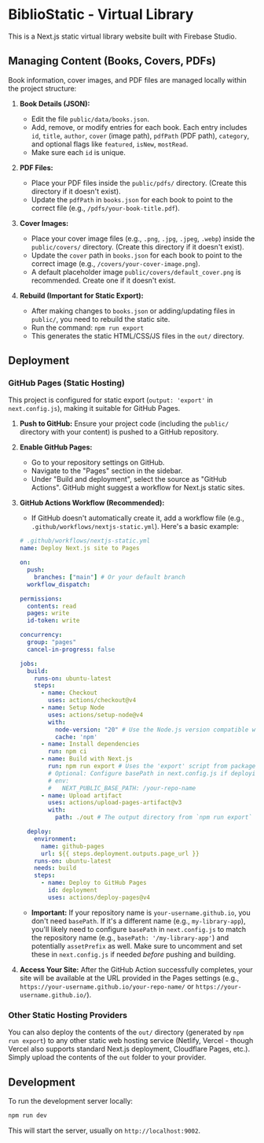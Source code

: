 # BiblioStatic - Virtual Library

This is a Next.js static virtual library website built with Firebase Studio.

## Managing Content (Books, Covers, PDFs)

Book information, cover images, and PDF files are managed locally within the project structure:

1.  **Book Details (JSON):**
    *   Edit the file `public/data/books.json`.
    *   Add, remove, or modify entries for each book. Each entry includes `id`, `title`, `author`, `cover` (image path), `pdfPath` (PDF path), `category`, and optional flags like `featured`, `isNew`, `mostRead`.
    *   Make sure each `id` is unique.

2.  **PDF Files:**
    *   Place your PDF files inside the `public/pdfs/` directory. (Create this directory if it doesn't exist).
    *   Update the `pdfPath` in `books.json` for each book to point to the correct file (e.g., `/pdfs/your-book-title.pdf`).

3.  **Cover Images:**
    *   Place your cover image files (e.g., `.png`, `.jpg`, `.jpeg`, `.webp`) inside the `public/covers/` directory. (Create this directory if it doesn't exist).
    *   Update the `cover` path in `books.json` for each book to point to the correct image (e.g., `/covers/your-cover-image.png`).
    *   A default placeholder image `public/covers/default_cover.png` is recommended. Create one if it doesn't exist.

4.  **Rebuild (Important for Static Export):**
    *   After making changes to `books.json` or adding/updating files in `public/`, you need to rebuild the static site.
    *   Run the command: `npm run export`
    *   This generates the static HTML/CSS/JS files in the `out/` directory.

## Deployment

### GitHub Pages (Static Hosting)

This project is configured for static export (`output: 'export'` in `next.config.js`), making it suitable for GitHub Pages.

1.  **Push to GitHub:** Ensure your project code (including the `public/` directory with your content) is pushed to a GitHub repository.

2.  **Enable GitHub Pages:**
    *   Go to your repository settings on GitHub.
    *   Navigate to the "Pages" section in the sidebar.
    *   Under "Build and deployment", select the source as "GitHub Actions". GitHub might suggest a workflow for Next.js static sites.

3.  **GitHub Actions Workflow (Recommended):**
    *   If GitHub doesn't automatically create it, add a workflow file (e.g., `.github/workflows/nextjs-static.yml`). Here's a basic example:

    ```yaml
    # .github/workflows/nextjs-static.yml
    name: Deploy Next.js site to Pages

    on:
      push:
        branches: ["main"] # Or your default branch
      workflow_dispatch:

    permissions:
      contents: read
      pages: write
      id-token: write

    concurrency:
      group: "pages"
      cancel-in-progress: false

    jobs:
      build:
        runs-on: ubuntu-latest
        steps:
          - name: Checkout
            uses: actions/checkout@v4
          - name: Setup Node
            uses: actions/setup-node@v4
            with:
              node-version: "20" # Use the Node.js version compatible with your project
              cache: 'npm'
          - name: Install dependencies
            run: npm ci
          - name: Build with Next.js
            run: npm run export # Uses the 'export' script from package.json
            # Optional: Configure basePath in next.config.js if deploying to a subdirectory like your-username.github.io/your-repo-name
            # env:
            #   NEXT_PUBLIC_BASE_PATH: /your-repo-name
          - name: Upload artifact
            uses: actions/upload-pages-artifact@v3
            with:
              path: ./out # The output directory from `npm run export`

      deploy:
        environment:
          name: github-pages
          url: ${{ steps.deployment.outputs.page_url }}
        runs-on: ubuntu-latest
        needs: build
        steps:
          - name: Deploy to GitHub Pages
            id: deployment
            uses: actions/deploy-pages@v4
    ```

    *   **Important:** If your repository name is `your-username.github.io`, you don't need `basePath`. If it's a different name (e.g., `my-library-app`), you'll likely need to configure `basePath` in `next.config.js` to match the repository name (e.g., `basePath: '/my-library-app'`) and potentially `assetPrefix` as well. Make sure to uncomment and set these in `next.config.js` if needed *before* pushing and building.

4.  **Access Your Site:** After the GitHub Action successfully completes, your site will be available at the URL provided in the Pages settings (e.g., `https://your-username.github.io/your-repo-name/` or `https://your-username.github.io/`).

### Other Static Hosting Providers

You can also deploy the contents of the `out/` directory (generated by `npm run export`) to any other static web hosting service (Netlify, Vercel - though Vercel also supports standard Next.js deployment, Cloudflare Pages, etc.). Simply upload the contents of the `out` folder to your provider.

## Development

To run the development server locally:

```bash
npm run dev
```

This will start the server, usually on `http://localhost:9002`.
